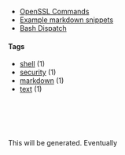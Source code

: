 - [OpenSSL Commands](openssl-commands.md)
- [Example markdown snippets](markdown.md)
- [Bash Dispatch](bash-dispatch.md)


#### Tags
- [shell](tags/shell) (1)
- [security](tags/security) (1)
- [markdown](tags/markdown) (1)
- [text](tags/text) (1)


#  
This will be generated. Eventually
